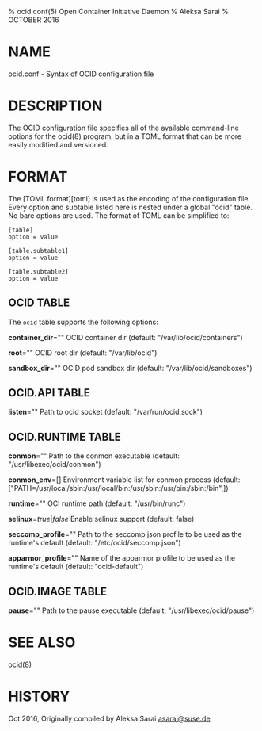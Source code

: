 % ocid.conf(5) Open Container Initiative Daemon
% Aleksa Sarai
% OCTOBER 2016

# NAME
ocid.conf - Syntax of OCID configuration file

# DESCRIPTION
The OCID configuration file specifies all of the available command-line options
for the ocid(8) program, but in a TOML format that can be more easily modified
and versioned.

# FORMAT
The [TOML format][toml] is used as the encoding of the configuration file.
Every option and subtable listed here is nested under a global "ocid" table.
No bare options are used. The format of TOML can be simplified to:

    [table]
    option = value

    [table.subtable1]
    option = value

    [table.subtable2]
    option = value

## OCID TABLE

The `ocid` table supports the following options:


**container_dir**=""
  OCID container dir (default: "/var/lib/ocid/containers")

**root**=""
  OCID root dir (default: "/var/lib/ocid")

**sandbox_dir**=""
  OCID pod sandbox dir (default: "/var/lib/ocid/sandboxes")


## OCID.API TABLE

**listen**=""
  Path to ocid socket (default: "/var/run/ocid.sock")

## OCID.RUNTIME TABLE

**conmon**=""
  Path to the conmon executable (default: "/usr/libexec/ocid/conmon")

**conmon_env**=[]
  Environment variable list for conmon process (default: ["PATH=/usr/local/sbin:/usr/local/bin:/usr/sbin:/usr/bin:/sbin:/bin",])

**runtime**=""
  OCI runtime path (default: "/usr/bin/runc")

**selinux**=*true*|*false*
  Enable selinux support (default: false)

**seccomp_profile**=""
  Path to the seccomp json profile to be used as the runtime's default (default: "/etc/ocid/seccomp.json")

**apparmor_profile**=""
  Name of the apparmor profile to be used as the runtime's default (default: "ocid-default")

## OCID.IMAGE TABLE

**pause**=""
  Path to the pause executable (default: "/usr/libexec/ocid/pause")

# SEE ALSO
ocid(8)

# HISTORY
Oct 2016, Originally compiled by Aleksa Sarai <asarai@suse.de>
